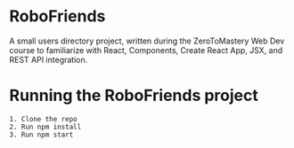# RoboFriends
A small users directory project, written during the ZeroToMastery Web Dev course to familiarize with React, Components, Create React App, JSX, and REST API integration.

# Running the RoboFriends project
    1. Clone the repo
    2. Run npm install
    3. Run npm start
